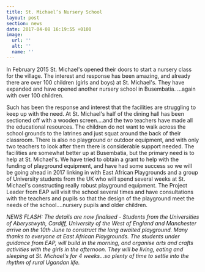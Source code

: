 ```yaml
---
title: St. Michael’s Nursery School
layout: post
section: news
date: 2017-04-08 16:19:55 +0100
image:
  url: ''
  alt: ''
  name: ''
---
```

In February 2015 St. Michael's opened their doors to start a nursery class for the village. The interest and response has been amazing, and already there are over 100 children (girls and boys) at St. Michael's. They have expanded and have opened another nursery school in Busembatia. ...again with over 100 children.

Such has been the response and interest that the facilities are struggling to keep up with the need. At St. Michael's half of the dining hall has been sectioned off with a wooden screen....and the two teachers have made all the educational resources. The children do not want to walk across the school grounds to the latrines and just squat around the back of their classroom. There is also no playground or outdoor equipment, and with only two teachers to look after them there is considerable support needed. The facilities are somewhat better up at Busembatia, but the primary need is to help at St. Michael's. We have tried to obtain a grant to help with the funding of playground equipment, and have had some success so we will be going ahead in 2017 linking in with East African Playgrounds and a group of University students from the UK who will spend several weeks at St. Michael's constructing really robust playground equipment. The Project Leader from EAP will visit the school several times and have consultations with the teachers and pupils so that the design of the playground meet the needs of the school....nursery pupils and older children.

_NEWS FLASH: The details are now finalised - Students from the Universities of Aberystwyth, Cardiff, University of the West of England and Manchester arrive on the 10th June to construct the long awaited playground. Many thanks to everyone at East African Playgrounds. The students under guidance from EAP, will build in the morning, and organise arts and crafts activities with the girls in the afternoon. They will be living, eating and sleeping at St. Michael's for 4 weeks...so plenty of time to settle into the rhythm of rural Ugandan life._